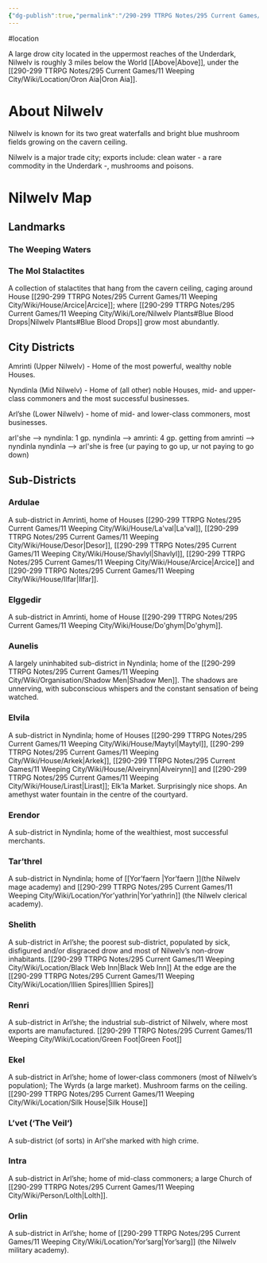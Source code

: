 ```yaml
---
{"dg-publish":true,"permalink":"/290-299 TTRPG Notes/295 Current Games/11 Weeping City/Wiki/Location/Nilwelv/"}
---
```



#location 

A large drow city located in the uppermost reaches of the Underdark, Nilwelv is roughly 3 miles below the World [[Above\|Above]], under the [[290-299 TTRPG Notes/295 Current Games/11 Weeping City/Wiki/Location/Oron Aia\|Oron Aia]].

# About Nilwelv

Nilwelv is known for its two great waterfalls and bright blue mushroom fields growing on the cavern ceiling.

Nilwelv is a major trade city; exports include: clean water - a rare commodity in the Underdark -, mushrooms and poisons.


# Nilwelv Map

## Landmarks

### The Weeping Waters

### The Mol Stalactites
A collection of stalactites that hang from the cavern ceiling, caging around House [[290-299 TTRPG Notes/295 Current Games/11 Weeping City/Wiki/House/Arcice\|Arcice]]; where [[290-299 TTRPG Notes/295 Current Games/11 Weeping City/Wiki/Lore/Nilwelv Plants#Blue Blood Drops\|Nilwelv Plants#Blue Blood Drops]] grow most abundantly.


## City Districts

Amrinti (Upper Nilwelv) - Home of the most powerful, wealthy noble Houses. 

Nyndinla (Mid Nilwelv) - Home of (all other) noble Houses, mid- and upper-class commoners and the most successful businesses. 

Arl’she (Lower Nilwelv) - home of mid- and lower-class commoners, most  businesses.


arl'she --> nyndinla: 1 gp.
nyndinla --> amrinti: 4 gp.
getting from amrinti --> nyndinla
nyndinla --> arl'she is free (ur paying to go up, ur not paying to go down)



## Sub-Districts

### Ardulae 
A sub-district in Amrinti, home of Houses [[290-299 TTRPG Notes/295 Current Games/11 Weeping City/Wiki/House/La'val\|La'val]], [[290-299 TTRPG Notes/295 Current Games/11 Weeping City/Wiki/House/Desor\|Desor]], [[290-299 TTRPG Notes/295 Current Games/11 Weeping City/Wiki/House/Shavlyl\|Shavlyl]], [[290-299 TTRPG Notes/295 Current Games/11 Weeping City/Wiki/House/Arcice\|Arcice]] and [[290-299 TTRPG Notes/295 Current Games/11 Weeping City/Wiki/House/Ilfar\|Ilfar]]. 

### Elggedir 
A sub-district in Amrinti, home of House [[290-299 TTRPG Notes/295 Current Games/11 Weeping City/Wiki/House/Do'ghym\|Do'ghym]]. 

### Aunelis 
A largely uninhabited sub-district in Nyndinla; home of the [[290-299 TTRPG Notes/295 Current Games/11 Weeping City/Wiki/Organisation/Shadow Men\|Shadow Men]]. The shadows are unnerving, with subconscious whispers and the constant sensation of being watched.

### Elvila 
A sub-district in Nyndinla; home of Houses [[290-299 TTRPG Notes/295 Current Games/11 Weeping City/Wiki/House/Maytyl\|Maytyl]], [[290-299 TTRPG Notes/295 Current Games/11 Weeping City/Wiki/House/Arkek\|Arkek]], [[290-299 TTRPG Notes/295 Current Games/11 Weeping City/Wiki/House/Alveirynn\|Alveirynn]] and [[290-299 TTRPG Notes/295 Current Games/11 Weeping City/Wiki/House/Lirast\|Lirast]]; Elk’la Market. 
Surprisingly nice shops.
An amethyst water fountain in the centre of the courtyard.

### Erendor 
A sub-district in Nyndinla; home of the wealthiest, most successful merchants. 

### Tar’threl
A sub-district in Nyndinla; home of [[Yor’faern \|Yor’faern ]](the Nilwelv mage academy) and [[290-299 TTRPG Notes/295 Current Games/11 Weeping City/Wiki/Location/Yor’yathrin\|Yor’yathrin]] (the Nilwelv clerical academy). 

### Shelith 
A sub-district in Arl’she; the poorest sub-district, populated by sick, disfigured and/or disgraced drow and most of Nilwelv’s non-drow inhabitants. 
[[290-299 TTRPG Notes/295 Current Games/11 Weeping City/Wiki/Location/Black Web Inn\|Black Web Inn]]
At the edge are the [[290-299 TTRPG Notes/295 Current Games/11 Weeping City/Wiki/Location/Illien Spires\|Illien Spires]]

### Renri 
A sub-district in Arl’she; the industrial sub-district of Nilwelv, where most exports are manufactured. 
[[290-299 TTRPG Notes/295 Current Games/11 Weeping City/Wiki/Location/Green Foot\|Green Foot]]

### Ekel 
A sub-district in Arl’she; home of lower-class commoners (most of Nilwelv’s population); The Wyrds (a large market). Mushroom farms on the ceiling.
[[290-299 TTRPG Notes/295 Current Games/11 Weeping City/Wiki/Location/Silk House\|Silk House]]

### L’vet (‘The Veil‘) 
A sub-district (of sorts) in Arl'she marked with high crime. 

### Intra 
A sub-district in Arl’she; home of mid-class commoners; a large Church of [[290-299 TTRPG Notes/295 Current Games/11 Weeping City/Wiki/Person/Lolth\|Lolth]]. 

### Orlin 
A sub-district in Arl’she; home of [[290-299 TTRPG Notes/295 Current Games/11 Weeping City/Wiki/Location/Yor’sarg\|Yor’sarg]] (the Nilwelv military academy).